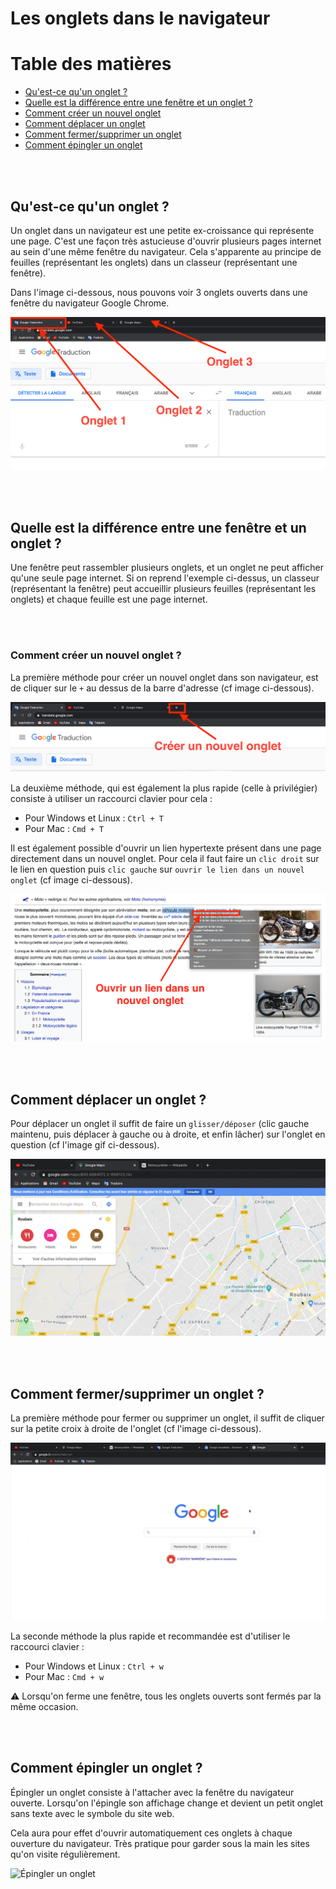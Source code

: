# Les onglets dans le navigateur

# Table des matières

  * [Qu'est-ce qu'un onglet ?](#qu-est-ce-qu-un-onglet)
  * [Quelle est la différence entre une fenêtre et un onglet ?](#difference-entre-fenetre-et-onglet)
  * [Comment créer un nouvel onglet](#comment-creer-un-onglet)
  * [Comment déplacer un onglet](#comment-deplacer-un-onglet)
  * [Comment fermer/supprimer un onglet](#comment-fermer-supprimer-un-onglet)
  * [Comment épingler un onglet](#comment-epingler-un-onglet)


<br/><br/>


## <a name="qu-est-ce-qu-un-onglet">Qu'est-ce qu'un onglet ?</a>

Un onglet dans un navigateur est une petite ex-croissance qui représente une page. C'est une façon très astucieuse d'ouvrir plusieurs pages internet au sein d'une même fenêtre du navigateur.
Cela s'apparente au principe de feuilles (représentant les onglets) dans un classeur (représentant une fenêtre).

Dans l'image ci-dessous, nous pouvons voir 3 onglets ouverts dans une fenêtre du navigateur Google Chrome.

![3 onglets ouverts dans Google Chrome](../img/onglets.png)


<br/><br/>


## <a name="difference-entre-fenetre-et-onglet">Quelle est la différence entre une fenêtre et un onglet ?</a>

Une fenêtre peut rassembler plusieurs onglets, et un onglet ne peut afficher qu'une seule page internet.
Si on reprend l'exemple ci-dessus, un classeur (représentant la fenêtre) peut accueillir plusieurs feuilles (représentant les onglets) et chaque feuille est une page internet.

<br/><br/>

### <a name="comment-creer-un-onglet">Comment créer un nouvel onglet ?</a>

La première méthode pour créer un nouvel onglet dans son navigateur, est de cliquer sur le `+` au dessus de la barre d'adresse (cf image ci-dessous).

![créer un nouvel onglet dans Google Chrome](../img/creer-nouvel-onglet.png)


La deuxième méthode, qui est également la plus rapide (celle à privilégier) consiste à utiliser un raccourci clavier pour cela : 

* Pour Windows et Linux : `Ctrl + T`
* Pour Mac : `Cmd + T`

Il est également possible d'ouvrir un lien hypertexte présent dans une page directement dans un nouvel onglet. Pour cela il faut faire un `clic droit` sur le lien en question puis `clic gauche` sur `ouvrir le lien dans un nouvel onglet` (cf image ci-dessous).

![Ouvrir un lien dans un nouvel onglet dans Google Chrome](../img/ouvrir-lien-nouvel-onglet.png)


<br/><br/>


## <a name="comment-deplacer-un-onglet">Comment déplacer un onglet ?</a>

Pour déplacer un onglet il suffit de faire un `glisser/déposer` (clic gauche maintenu, puis déplacer à gauche ou à droite, et enfin lâcher) sur l'onglet en question (cf l'image gif ci-dessous).

![Déplacer un onglet dans Google Chrome](../img/deplacer-des-onglets.gif)


<br/><br/>


## <a name="comment-fermer-supprimer-un-onglet">Comment fermer/supprimer un onglet ?</a>

La première méthode pour fermer ou supprimer un onglet, il suffit de cliquer sur la petite croix à droite de l'onglet (cf l'image ci-dessous).

![Fermer un onglet](../img/fermer-un-onglet.gif)


La seconde méthode la plus rapide et recommandée est d'utiliser le raccourci clavier :

* Pour Windows et Linux : `Ctrl + w`
* Pour Mac : `Cmd + w`

⚠️  Lorsqu'on ferme une fenêtre, tous les onglets ouverts sont fermés par la même occasion.


<br/><br/>


## <a name="comment-epingler-un-onglet">Comment épingler un onglet ?</a>

Épingler un onglet consiste à l'attacher avec la fenêtre du navigateur ouverte. Lorsqu'on l'épingle son affichage change et devient un petit onglet sans texte avec le symbole du site web.

Cela aura pour effet d'ouvrir automatiquement ces onglets à chaque ouverture du navigateur. Très pratique pour garder sous la main les sites qu'on visite régulièrement.


![Épingler un onglet](../img/comment-epingler-un-onglet.gif)



